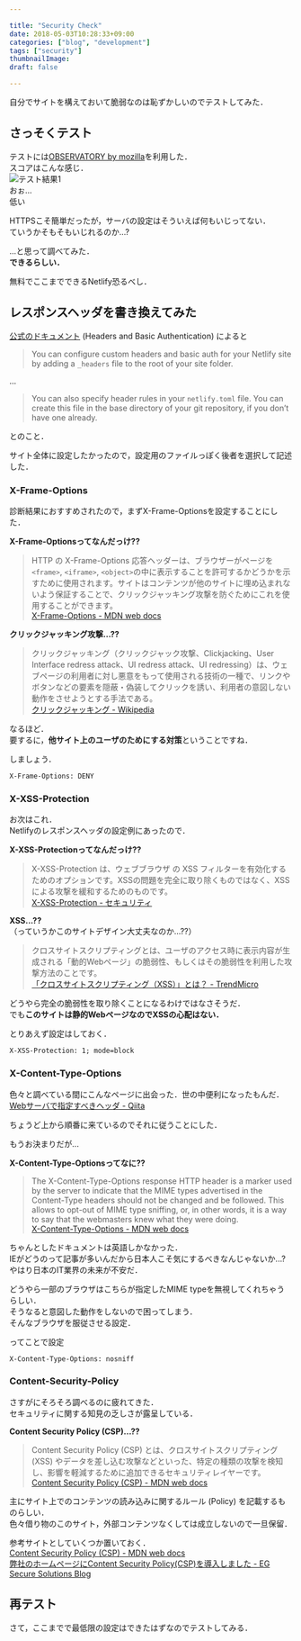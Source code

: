 ```yaml
---

title: "Security Check"
date: 2018-05-03T10:28:33+09:00
categories: ["blog", "development"]
tags: ["security"]
thumbnailImage:
draft: false

---
```



自分でサイトを構えておいて脆弱なのは恥ずかしいのでテストしてみた．
<!--more-->


## さっそくテスト

テストには[OBSERVATORY by mozilla](https://observatory.mozilla.org/)を利用した．  
スコアはこんな感じ．  
![テスト結果1](https://gyazo.com/1514cf5fc30d787e9d39f787e81a06cf.png "テスト結果1")  
おぉ...  
低い


HTTPSこそ簡単だったが，サーバの設定はそういえば何もいじってない．  
ていうかそもそもいじれるのか...?  


...と思って調べてみた．  
**できるらしい．**  

無料でここまでできるNetlify恐るべし．


## レスポンスヘッダを書き換えてみた

[公式のドキュメント](https://www.netlify.com/docs/headers-and-basic-auth/) (Headers and Basic Authentication) によると  

> You can configure custom headers and basic auth for your Netlify site by adding a `_headers` file to the root of your site folder.  

...  

> You can also specify header rules in your `netlify.toml` file. You can create this file in the base directory of your git repository, if you don’t have one already.  

とのこと．  

サイト全体に設定したかったので，設定用のファイルっぽく後者を選択して記述した．

### X-Frame-Options

診断結果におすすめされたので，まずX-Frame-Optionsを設定することにした．  

**X-Frame-Optionsってなんだっけ??**  

> HTTP の X-Frame-Options 応答ヘッダーは、ブラウザーがページを `<frame>`, `<iframe>`, `<object>`の中に表示することを許可するかどうかを示すために使用されます。サイトはコンテンツが他のサイトに埋め込まれないよう保証することで、クリックジャッキング攻撃を防ぐためにこれを使用することができます。  
[X-Frame-Options - MDN web docs](https://developer.mozilla.org/ja/docs/Web/HTTP/X-Frame-Options)  

**クリックジャッキング攻撃...??**  

> クリックジャッキング（クリックジャック攻撃、Clickjacking、User Interface redress attack、UI redress attack、UI redressing）は、ウェブページの利用者に対し悪意をもって使用される技術の一種で、リンクやボタンなどの要素を隠蔽・偽装してクリックを誘い、利用者の意図しない動作をさせようとする手法である。  
[クリックジャッキング - Wikipedia](https://ja.wikipedia.org/wiki/%E3%82%AF%E3%83%AA%E3%83%83%E3%82%AF%E3%82%B8%E3%83%A3%E3%83%83%E3%82%AD%E3%83%B3%E3%82%B0)  

なるほど．  
要するに，**他サイト上のユーザのためにする対策**ということですね．  

しましょう．  

`X-Frame-Options: DENY`  


### X-XSS-Protection

お次はこれ．  
Netlifyのレスポンスヘッダの設定例にあったので．  

**X-XSS-Protectionってなんだっけ??**  

> X-XSS-Protection は、ウェブブラウザ の XSS フィルターを有効化するためのオプションです。XSSの問題を完全に取り除くものではなく、XSSによる攻撃を緩和するためのものです。  
[X-XSS-Protection - セキュリティ](http://kaworu.jpn.org/security/X-XSS-Protection)  

**XSS...??**  
（っていうかこのサイトデザイン大丈夫なのか...??）  

> クロスサイトスクリプティングとは、ユーザのアクセス時に表示内容が生成される「動的Webページ」の脆弱性、もしくはその脆弱性を利用した攻撃方法のことです。  
[「クロスサイトスクリプティング（XSS）」とは？ - TrendMicro](https://www.trendmicro.com/ja_jp/security-intelligence/research-reports/threat-solution/xss.html)  


どうやら完全の脆弱性を取り除くことになるわけではなさそうだ．  
でも**このサイトは静的WebページなのでXSSの心配はない．**

とりあえず設定はしておく．

`X-XSS-Protection: 1; mode=block`


### X-Content-Type-Options

色々と調べている間にこんなページに出会った．世の中便利になったもんだ．  
[Webサーバで指定すべきヘッダ - Qiita](https://qiita.com/d6rkaiz/items/9f4ebad83b3437a0d2ea)  

ちょうど上から順番に来ているのでそれに従うことにした．  


もうお決まりだが...  

**X-Content-Type-Optionsってなに??**  

> The X-Content-Type-Options response HTTP header is a marker used by the server to indicate that the MIME types advertised in the Content-Type headers should not be changed and be followed. This allows to opt-out of MIME type sniffing, or, in other words, it is a way to say that the webmasters knew what they were doing.  
[X-Content-Type-Options - MDN web docs](https://developer.mozilla.org/en-US/docs/Web/HTTP/Headers/X-Content-Type-Options)  

ちゃんとしたドキュメントは英語しかなかった．  
IEがどうのって記事が多いんだから日本人こそ気にするべきなんじゃないか...?  
やはり日本のIT業界の未来が不安だ．  

どうやら一部のブラウザはこちらが指定したMIME typeを無視してくれちゃうらしい．  
そうなると意図した動作をしないので困ってしまう．  
そんなブラウザを服従させる設定．

ってことで設定  

`X-Content-Type-Options: nosniff`


### Content-Security-Policy

さすがにそろそろ調べるのに疲れてきた．  
セキュリティに関する知見の乏しさが露呈している．  

**Content Security Policy (CSP)...??**  

> Content Security Policy (CSP) とは、クロスサイトスクリプティング (XSS) やデータを差し込む攻撃などといった、特定の種類の攻撃を検知し、影響を軽減するために追加できるセキュリティレイヤーです。  
[Content Security Policy (CSP) - MDN web docs](https://developer.mozilla.org/ja/docs/Web/HTTP/CSP)  

主にサイト上でのコンテンツの読み込みに関するルール (Policy) を記載するものらしい．  
色々借り物のこのサイト，外部コンテンツなくしては成立しないので一旦保留．  

参考サイトとしていくつか置いておく．  
[Content Security Policy (CSP) - MDN web docs](https://developer.mozilla.org/ja/docs/Web/HTTP/CSP)  
[弊社のホームページにContent Security Policy(CSP)を導入しました - EG Secure Solutions Blog](https://blog.eg-secure.co.jp/2013/12/Content-Security-Policy-CSP.html)  


## 再テスト

さて，ここまでで最低限の設定はできたはずなのでテストしてみる．  